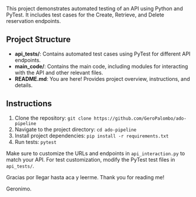 This project demonstrates automated testing of an API using Python and PyTest. It includes test cases for the Create, Retrieve, and Delete reservation endpoints.

## Project Structure

- **api_tests/**: Contains automated test cases using PyTest for different API endpoints.
- **main_code/**: Contains the main code, including modules for interacting with the API and other relevant files.
- **README.md**: You are here! Provides project overview, instructions, and details.

## Instructions

1. Clone the repository: `git clone https://github.com/GeroPalombo/ado-pipeline`
2. Navigate to the project directory: `cd ado-pipeline`
5. Install project dependencies: `pip install -r requirements.txt`
6. Run tests: `pytest`

Make sure to customize the URLs and endpoints in `api_interaction.py` to match your API. For test customization, modify the PyTest test files in `api_tests/`.

Gracias por llegar hasta aca y leerme.
Thank you for reading me!

Geronimo.
